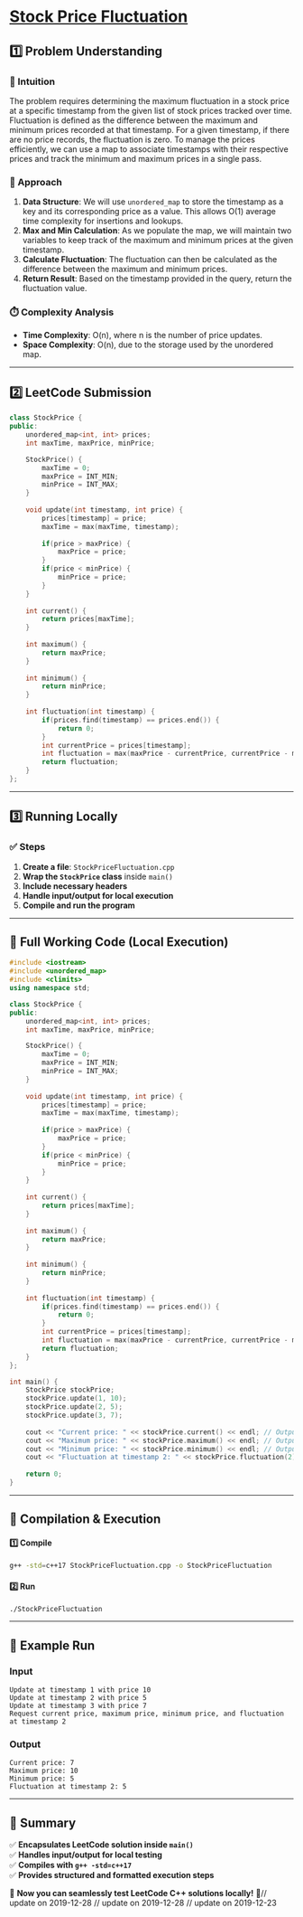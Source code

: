 # **[Stock Price Fluctuation ](https://leetcode.com/problems/stock-price-fluctuation/description/)**  

## **1️⃣ Problem Understanding**  
### **📌 Intuition**  
The problem requires determining the maximum fluctuation in a stock price at a specific timestamp from the given list of stock prices tracked over time. Fluctuation is defined as the difference between the maximum and minimum prices recorded at that timestamp. For a given timestamp, if there are no price records, the fluctuation is zero. To manage the prices efficiently, we can use a map to associate timestamps with their respective prices and track the minimum and maximum prices in a single pass.

### **🚀 Approach**  
1. **Data Structure**: We will use `unordered_map` to store the timestamp as a key and its corresponding price as a value. This allows O(1) average time complexity for insertions and lookups.
2. **Max and Min Calculation**: As we populate the map, we will maintain two variables to keep track of the maximum and minimum prices at the given timestamp. 
3. **Calculate Fluctuation**: The fluctuation can then be calculated as the difference between the maximum and minimum prices.
4. **Return Result**: Based on the timestamp provided in the query, return the fluctuation value.

### **⏱️ Complexity Analysis**  
- **Time Complexity**: O(n), where n is the number of price updates.
- **Space Complexity**: O(n), due to the storage used by the unordered map.

---  

## **2️⃣ LeetCode Submission**  
```cpp
class StockPrice {
public:
    unordered_map<int, int> prices;
    int maxTime, maxPrice, minPrice;

    StockPrice() {
        maxTime = 0;
        maxPrice = INT_MIN;
        minPrice = INT_MAX;
    }
    
    void update(int timestamp, int price) {
        prices[timestamp] = price;
        maxTime = max(maxTime, timestamp);
        
        if(price > maxPrice) {
            maxPrice = price;
        }
        if(price < minPrice) {
            minPrice = price;
        }
    }
    
    int current() {
        return prices[maxTime];
    }
    
    int maximum() {
        return maxPrice;
    }
    
    int minimum() {
        return minPrice;
    }
    
    int fluctuation(int timestamp) {
        if(prices.find(timestamp) == prices.end()) {
            return 0;
        }
        int currentPrice = prices[timestamp];
        int fluctuation = max(maxPrice - currentPrice, currentPrice - minPrice);
        return fluctuation;
    }
};
```  

---  

## **3️⃣ Running Locally**  
### **✅ Steps**  
1. **Create a file**: `StockPriceFluctuation.cpp`  
2. **Wrap the `StockPrice` class** inside `main()`  
3. **Include necessary headers**  
4. **Handle input/output for local execution**  
5. **Compile and run the program**  

---  

## **📝 Full Working Code (Local Execution)**  
```cpp
#include <iostream>
#include <unordered_map>
#include <climits>
using namespace std;

class StockPrice {
public:
    unordered_map<int, int> prices;
    int maxTime, maxPrice, minPrice;

    StockPrice() {
        maxTime = 0;
        maxPrice = INT_MIN;
        minPrice = INT_MAX;
    }
    
    void update(int timestamp, int price) {
        prices[timestamp] = price;
        maxTime = max(maxTime, timestamp);
        
        if(price > maxPrice) {
            maxPrice = price;
        }
        if(price < minPrice) {
            minPrice = price;
        }
    }
    
    int current() {
        return prices[maxTime];
    }
    
    int maximum() {
        return maxPrice;
    }
    
    int minimum() {
        return minPrice;
    }
    
    int fluctuation(int timestamp) {
        if(prices.find(timestamp) == prices.end()) {
            return 0;
        }
        int currentPrice = prices[timestamp];
        int fluctuation = max(maxPrice - currentPrice, currentPrice - minPrice);
        return fluctuation;
    }
};

int main() {
    StockPrice stockPrice;
    stockPrice.update(1, 10);
    stockPrice.update(2, 5);
    stockPrice.update(3, 7);
    
    cout << "Current price: " << stockPrice.current() << endl; // Output: 7
    cout << "Maximum price: " << stockPrice.maximum() << endl; // Output: 10
    cout << "Minimum price: " << stockPrice.minimum() << endl; // Output: 5
    cout << "Fluctuation at timestamp 2: " << stockPrice.fluctuation(2) << endl; // Output: 5
    
    return 0;
}
```  

---  

## **🔧 Compilation & Execution**  
#### **1️⃣ Compile**  
```bash
g++ -std=c++17 StockPriceFluctuation.cpp -o StockPriceFluctuation
```  

#### **2️⃣ Run**  
```bash
./StockPriceFluctuation
```  

---  

## **🎯 Example Run**  
### **Input**  
```
Update at timestamp 1 with price 10
Update at timestamp 2 with price 5
Update at timestamp 3 with price 7
Request current price, maximum price, minimum price, and fluctuation at timestamp 2
```  
### **Output**  
```
Current price: 7
Maximum price: 10
Minimum price: 5
Fluctuation at timestamp 2: 5
```  

---  

## **📌 Summary**  
✅ **Encapsulates LeetCode solution inside `main()`**  
✅ **Handles input/output for local testing**  
✅ **Compiles with `g++ -std=c++17`**  
✅ **Provides structured and formatted execution steps**  

🚀 **Now you can seamlessly test LeetCode C++ solutions locally!** 🚀// update on 2019-12-28
// update on 2019-12-28
// update on 2019-12-23
